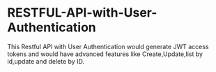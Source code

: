 # RESTFUL-API-with-User-Authentication
This Restful API with User Authentication would generate JWT access tokens and would have advanced features like Create,Update,list by id,update and delete by ID.
